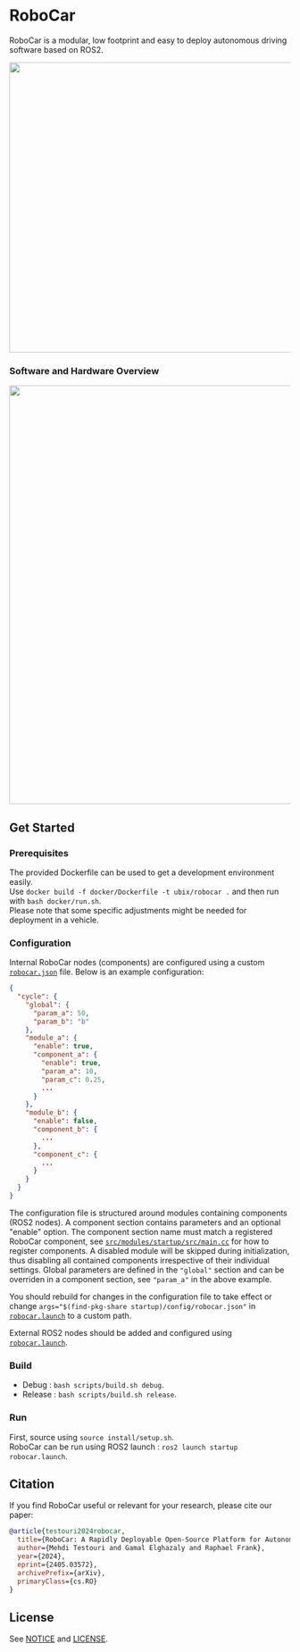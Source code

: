 # RoboCar
RoboCar is a modular, low footprint and easy to deploy autonomous driving software based on ROS2.<br>

<img src="./robocar_viz.png" width="520"/>

### Software and Hardware Overview
<img src="./robocar_overview.svg" width="750"/>

## Get Started

### Prerequisites
The provided Dockerfile can be used to get a development environment easily.<br>
Use `docker build -f docker/Dockerfile -t ubix/robocar .` and then run with `bash docker/run.sh`.<br>
Please note that some specific adjustments might be needed for deployment in a vehicle.

### Configuration
Internal RoboCar nodes (components) are configured using a custom [`robocar.json`](./src/modules/startup/config/robocar.json) file. Below is an example configuration:

```json
{
  "cycle": {
    "global": {
      "param_a": 50,
      "param_b": "b"
    },
    "module_a": {
      "enable": true,
      "component_a": {
        "enable": true,
        "param_a": 10,
        "param_c": 0.25,
        ...
      }
    },
    "module_b": {
      "enable": false,
      "component_b": {
        ...
      },
      "component_c": {
        ...
      }
    }
  }
}
```

The configuration file is structured around modules containing components (ROS2 nodes). A component section contains parameters and an optional "enable" option. The component section name must match a registered RoboCar component, see [`src/modules/startup/src/main.cc`](./src/modules/startup/src/main.cc) for how to register components. A disabled module will be skipped during initialization, thus disabling all contained components irrespective of their individual settings. Global parameters are defined in the `"global"` section and can be overriden in a component section, see `"param_a"` in the above example.

You should rebuild for changes in the configuration file to take effect or change `args="$(find-pkg-share startup)/config/robocar.json"` in [`robocar.launch`](./src/modules/startup/launch/robocar.launch) to a custom path.

External ROS2 nodes should be added and configured using [`robocar.launch`](./src/modules/startup/launch/robocar.launch).

### Build
* Debug : `bash scripts/build.sh debug`.<br>
* Release : `bash scripts/build.sh release`.

### Run
First, source using `source install/setup.sh`.<br>
RoboCar can be run using ROS2 launch : `ros2 launch startup robocar.launch`.

## Citation
If you find RoboCar useful or relevant for your research, please cite our paper:
```bibtex
@article{testouri2024robocar,
  title={RoboCar: A Rapidly Deployable Open-Source Platform for Autonomous Driving Research},
  author={Mehdi Testouri and Gamal Elghazaly and Raphael Frank},
  year={2024},
  eprint={2405.03572},
  archivePrefix={arXiv},
  primaryClass={cs.RO}
}
```

## License
See [NOTICE](./NOTICE.txt) and [LICENSE](./LICENSE.txt).
